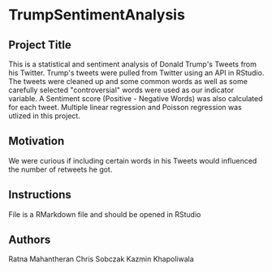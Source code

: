 # TrumpSentimentAnalysis


## Project Title 
This is a statistical and sentiment analysis of Donald Trump's Tweets from his Twitter. Trump's tweets were pulled from Twitter using an API in RStudio. The tweets were cleaned up and some common words as well as some carefully selected "controversial" words were used as our indicator variable. A Sentiment score (Positive - Negative Words) was also calculated for each tweet. Multiple linear regression and Poisson regression was utlized in this project.

## Motivation
We were curious if including certain words in his Tweets would influenced the number of retweets he got.

## Instructions
File is a RMarkdown file and should be opened in RStudio



## Authors
Ratna Mahantheran
Chris Sobczak
Kazmin Khapoliwala
